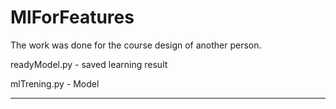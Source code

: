 # MlForFeatures
The work was done for the course design of another person.

readyModel.py - saved learning result

mlTrening.py - Model

---

